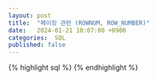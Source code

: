 ```yaml
---
layout: post
title:  "페이징 관련 (ROWNUM, ROW_NUMBER)"
date:   2024-01-21 10:07:00 +0900
categories:  SQL
published: false
---
```


{% highlight sql %}
{% endhighlight %}